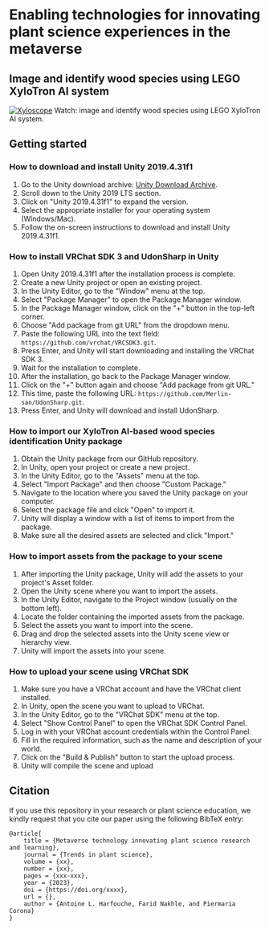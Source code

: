 
# Enabling technologies for innovating plant science experiences in the metaverse

## Image and identify wood species using LEGO XyloTron AI system

[![Xyloscope](http://faridnakhle.com/unitus/ToMTIPS/Xylotron_thumb.png)](http://faridnakhle.com/unitus/ToMTIPS/Xylotron_functional.mp4)
Watch: image and identify wood species using LEGO XyloTron AI system.

## Getting started

### How to download and install Unity 2019.4.31f1

1. Go to the Unity download archive: [Unity Download Archive](https://unity3d.com/get-unity/download/archive).
2. Scroll down to the Unity 2019 LTS section.
3. Click on "Unity 2019.4.31f1" to expand the version.
4. Select the appropriate installer for your operating system (Windows/Mac).
5. Follow the on-screen instructions to download and install Unity 2019.4.31f1.

### How to install VRChat SDK 3 and UdonSharp in Unity

1. Open Unity 2019.4.31f1 after the installation process is complete.
2. Create a new Unity project or open an existing project.
3. In the Unity Editor, go to the "Window" menu at the top.
4. Select "Package Manager" to open the Package Manager window.
5. In the Package Manager window, click on the "+" button in the top-left corner.
6. Choose "Add package from git URL" from the dropdown menu.
7. Paste the following URL into the text field: `https://github.com/vrchat/VRCSDK3.git`.
8. Press Enter, and Unity will start downloading and installing the VRChat SDK 3.
9. Wait for the installation to complete.
10. After the installation, go back to the Package Manager window.
11. Click on the "+" button again and choose "Add package from git URL."
12. This time, paste the following URL: `https://github.com/Merlin-san/UdonSharp.git`.
13. Press Enter, and Unity will download and install UdonSharp.

### How to import our XyloTron AI-based wood species identification Unity package

1. Obtain the Unity package from our GitHub repository.
2. In Unity, open your project or create a new project.
3. In the Unity Editor, go to the "Assets" menu at the top.
4. Select "Import Package" and then choose "Custom Package."
5. Navigate to the location where you saved the Unity package on your computer.
6. Select the package file and click "Open" to import it.
7. Unity will display a window with a list of items to import from the package.
8. Make sure all the desired assets are selected and click "Import."

### How to import assets from the package to your scene

1. After importing the Unity package, Unity will add the assets to your project's Asset folder.
2. Open the Unity scene where you want to import the assets.
3. In the Unity Editor, navigate to the Project window (usually on the bottom left).
4. Locate the folder containing the imported assets from the package.
5. Select the assets you want to import into the scene.
6. Drag and drop the selected assets into the Unity scene view or hierarchy view.
7. Unity will import the assets into your scene.

### How to upload your scene using VRChat SDK

1. Make sure you have a VRChat account and have the VRChat client installed.
2. In Unity, open the scene you want to upload to VRChat.
3. In the Unity Editor, go to the "VRChat SDK" menu at the top.
4. Select "Show Control Panel" to open the VRChat SDK Control Panel.
5. Log in with your VRChat account credentials within the Control Panel.
6. Fill in the required information, such as the name and description of your world.
7. Click on the "Build & Publish" button to start the upload process.
8. Unity will compile the scene and upload


## Citation

If you use this repository in your research or plant science education, we kindly request that you cite our paper using the following BibTeX entry:

```
@article{
	title = {Metaverse technology innovating plant science research and learning},
	journal = {Trends in plant science},
	volume = {xx},
	number = {xx},
	pages = {xxx-xxx},
	year = {2023},
	doi = {https://doi.org/xxxx},
	url = {},
	author = {Antoine L. Harfouche, Farid Nakhle, and Piermaria Corona}
}
```
